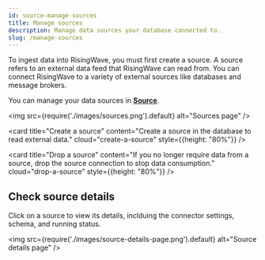 ```yaml
---
id: source-manage-sources
title: Manage sources
description: Manage data sources your database connected to.
slug: /manage-sources
---
```


To ingest data into RisingWave, you must first create a source. A source refers to an external data feed that RisingWave can read from. You can connect RisingWave to a variety of external sources like databases and message brokers.

You can manage your data sources in [**Source**](https://cloud.risingwave.com/source/).

<img
src={require('./images/sources.png').default}
alt="Sources page"
/>

<grid
 container
 direction="row"
 spacing="15"
 justifyContent="space-between"
 justifyItems="stretch"
 alignItems="stretch">

<grid item xs={12} sm={6} md={6}>

<card
title="Create a source"
content="Create a source in the database to read external data."
cloud="create-a-source"
style={{height: "80%"}}
/>

</grid>

<grid item xs={12} sm={6} md={6}>

<card
title="Drop a source"
content="If you no longer require data from a source, drop the source connection to stop data consumption."
cloud="drop-a-source"
style={{height: "80%"}}
/>

</grid>

</grid>

## Check source details

Click on a source to view its details, inclduing the connector settings, schema, and running status.

<img
src={require('./images/source-details-page.png').default}
alt="Source details page"
/>
